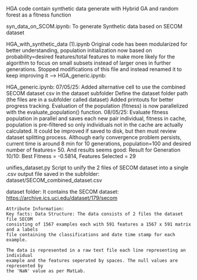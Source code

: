 HGA code contain synthetic data generate with Hybrid GA and random forest as a fitness function 

syn_data_on_SCOM.ipynb:
	To generate Synthetic data based on SECOM dataset

HGA_with_synthetic_data (1).ipynb
	Original code has been modularized for better understanding, 
	population initialization now based on probability=desired features/total features to make more likely for the algorithm to focus on small subsets instead of larger ones in further generations.
	Stopped modifications of this file and instead renamed it to keep improving it --> HGA_generic.ipynb: 

HGA_generic.ipynb: 
07/05/25:
	Added alternative cell to use the combined SECOM dataset csv in the dataset subfolder
    Define the dataset folder path (the files are in a subfolder called dataset)
	Added printouts for better progress tracking.
	Evaluation of the population (fitness) is now parallelized with the evaluate_population() function.
08/05/25:
	Evaluate fitness population in parallel and saves each new pair individual, fitness in cache, population is pre-filtered so only individuals not in the cache are actually calculated. It could be improved if saved to disk, but then must review dataset splitting process. Although early convergence problem persists, current time is around 8 min for 10 generations, population=100 and desired number of features= 50. And results seems good: Result for Generation 10/10: Best Fitness = -0.5814, Features Selected = 29


unifies_dataset.py
	Script to unify the 2 files of SECOM dataset into a single .csv
	output file saved in the subfolder: dataset/SECOM_combined_dataset.csv
	

dataset folder:
	It contains the SECOM dataset:
	https://archive.ics.uci.edu/dataset/179/secom
	
	Attribute Information:
	Key facts: Data Structure: The data consists of 2 files the dataset file SECOM 
	consisting of 1567 examples each with 591 features a 1567 x 591 matrix and a labels 
	file containing the classifications and date time stamp for each example.

	The data is represented in a raw text file each line representing an individual 
	example and the features seperated by spaces. The null values are represented by 
	the 'NaN' value as per MatLab.
	